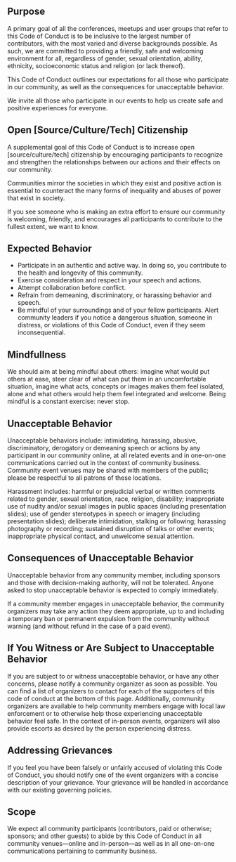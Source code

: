 Purpose
-------

A primary goal of all the conferences, meetups and user groups that refer to this Code of Conduct is to be inclusive to the largest number of contributors, with the most varied and diverse backgrounds possible. As such, we are committed to providing a friendly, safe and welcoming environment for all, regardless of gender, sexual orientation, ability, ethnicity, socioeconomic status and religion (or lack thereof).

This Code of Conduct outlines our expectations for all those who participate in our community, as well as the consequences for unacceptable behavior.

We invite all those who participate in our events to help us create safe and positive experiences for everyone.


Open [Source/Culture/Tech] Citizenship
--------------------------------------

A supplemental goal of this Code of Conduct is to increase open [source/culture/tech] citizenship by encouraging participants to recognize and strengthen the relationships between our actions and their effects on our community.

Communities mirror the societies in which they exist and positive action is essential to counteract the many forms of inequality and abuses of power that exist in society.

If you see someone who is making an extra effort to ensure our community is welcoming, friendly, and encourages all participants to contribute to the fullest extent, we want to know.


Expected Behavior
-----------------

*	Participate in an authentic and active way. In doing so, you contribute to the health and longevity of this community.
*	Exercise consideration and respect in your speech and actions.
*	Attempt collaboration before conflict.
*	Refrain from demeaning, discriminatory, or harassing behavior and speech.
*	Be mindful of your surroundings and of your fellow participants. Alert community leaders if you notice a dangerous situation, someone in distress, or violations of this Code of Conduct, even if they seem inconsequential.


Mindfullness
------------

We should aim at being mindful about others: imagine what would put others at ease, steer clear of what can put them in an uncomfortable situation, imagine what acts, concepts or images makes them feel isolated, alone and what others would help them feel integrated and welcome. Being mindful is a constant exercise: never stop. 


Unacceptable Behavior
---------------------

Unacceptable behaviors include: intimidating, harassing, abusive, discriminatory, derogatory or demeaning speech or actions by any participant in our community online, at all related events and in one-on-one communications carried out in the context of community business. Community event venues may be shared with members of the public; please be respectful to all patrons of these locations.

Harassment includes: harmful or prejudicial verbal or written comments related to gender, sexual orientation, race, religion, disability; inappropriate use of nudity and/or sexual images in public spaces (including presentation slides); use of gender stereotypes in speech or imagery (including presentation slides); deliberate intimidation, stalking or following; harassing photography or recording; sustained disruption of talks or other events; inappropriate physical contact, and unwelcome sexual attention.


Consequences of Unacceptable Behavior
-------------------------------------

Unacceptable behavior from any community member, including sponsors and those with decision-making authority, will not be tolerated.
Anyone asked to stop unacceptable behavior is expected to comply immediately.

If a community member engages in unacceptable behavior, the community organizers may take any action they deem appropriate, up to and including a temporary ban or permanent expulsion from the community without warning (and without refund in the case of a paid event).


If You Witness or Are Subject to Unacceptable Behavior
------------------------------------------------------

If you are subject to or witness unacceptable behavior,
or have any other concerns, please notify a community organizer as soon as
possible. You can find a list of organizers to contact for each of the
supporters of this code of conduct at the bottom of this page. Additionally,
community organizers are available to help community members engage with local law enforcement or to otherwise help those experiencing unacceptable behavior feel safe. In the context of in-person events, organizers will also provide escorts as desired by the person experiencing distress.


Addressing Grievances
---------------------

If you feel you have been falsely or unfairly accused of violating this Code of Conduct, you should notify one of the event organizers with a concise description of your grievance. Your grievance will be handled in accordance with our existing governing policies.


Scope
-----

We expect all community participants (contributors, paid or otherwise; sponsors; and other guests) to abide by this Code of Conduct in all community venues—online and in-person—as well as in all one-on-one communications pertaining to community business.

